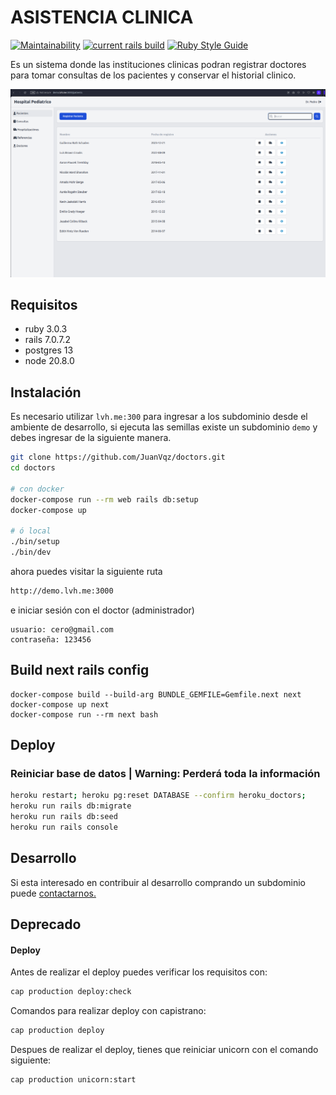 # ASISTENCIA CLINICA

[![Maintainability](https://api.codeclimate.com/v1/badges/09e3708ac24f9016f6fd/maintainability)](https://codeclimate.com/github/JuanVqz/doctors/maintainability)
[![current rails build](https://github.com/JuanVqz/doctors/actions/workflows/tests.yml/badge.svg)](https://github.com/JuanVqz/doctors/actions/workflows/tests.yml)
[![Ruby Style Guide](https://img.shields.io/badge/code_style-standard-brightgreen.svg)](https://github.com/testdouble/standard)


Es un sistema donde las instituciones clinicas podran registrar doctores para
tomar consultas de los pacientes y conservar el historial clinico.

![dashboard](dash.png)

## Requisitos

- ruby 3.0.3
- rails 7.0.7.2
- postgres 13
- node 20.8.0

## Instalación

Es necesario utilizar `lvh.me:300` para ingresar a los subdominio desde el ambiente
de desarrollo, si ejecuta las semillas existe un subdominio `demo`
y debes ingresar de la siguiente manera.

```sh
git clone https://github.com/JuanVqz/doctors.git
cd doctors

# con docker
docker-compose run --rm web rails db:setup
docker-compose up

# ó local
./bin/setup
./bin/dev
```

ahora puedes visitar la siguiente ruta

```bash
http://demo.lvh.me:3000
```

e iniciar sesión con el doctor (administrador)

```
usuario: cero@gmail.com
contraseña: 123456
```

## Build next rails config

```
docker-compose build --build-arg BUNDLE_GEMFILE=Gemfile.next next
docker-compose up next
docker-compose run --rm next bash
```

## Deploy

### Reiniciar base de datos | Warning: Perderá toda la información

```bash
heroku restart; heroku pg:reset DATABASE --confirm heroku_doctors;
heroku run rails db:migrate
heroku run rails db:seed
heroku run rails console
```

## Desarrollo

Si esta interesado en contribuir al desarrollo comprando un subdominio
puede [contactarnos.](https://github.com/JuanVqz)

## Deprecado

#### Deploy

Antes de realizar el deploy puedes verificar los requisitos con:

```sh
cap production deploy:check
```

Comandos para realizar deploy con capistrano:

```sh
cap production deploy
```

Despues de realizar el deploy, tienes que reiniciar unicorn con el comando siguiente:

```sh
cap production unicorn:start
```
